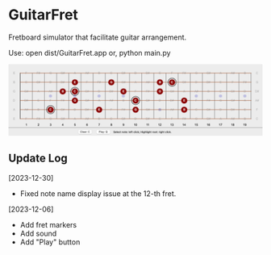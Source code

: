 # GuitarFret
 Fretboard simulator that facilitate guitar arrangement.

Use: open dist/GuitarFret.app
or, python main.py

![App demonstration](demo.png)

## Update Log
[2023-12-30]
- Fixed note name display issue at the 12-th fret.


[2023-12-06] 
- Add fret markers
- Add sound
- Add "Play" button
  